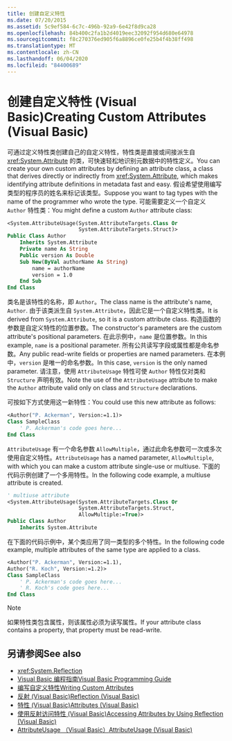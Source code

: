 ```yaml
---
title: 创建自定义特性
ms.date: 07/20/2015
ms.assetid: 5c9ef584-6c7c-496b-92a9-6e42f8d9ca28
ms.openlocfilehash: 84b400c2fa1b2d4019eec32092f954d680e64978
ms.sourcegitcommit: f8c270376ed905f6a8896ce0fe25b4f4b38ff498
ms.translationtype: MT
ms.contentlocale: zh-CN
ms.lasthandoff: 06/04/2020
ms.locfileid: "84400689"
---
```

# <a name="creating-custom-attributes-visual-basic"></a><span data-ttu-id="1369d-102">创建自定义特性 (Visual Basic)</span><span class="sxs-lookup"><span data-stu-id="1369d-102">Creating Custom Attributes (Visual Basic)</span></span>

<span data-ttu-id="1369d-103">可通过定义特性类创建自己的自定义特性，特性类是直接或间接派生自 <xref:System.Attribute> 的类，可快速轻松地识别元数据中的特性定义。</span><span class="sxs-lookup"><span data-stu-id="1369d-103">You can create your own custom attributes by defining an attribute class, a class that derives directly or indirectly from <xref:System.Attribute>, which makes identifying attribute definitions in metadata fast and easy.</span></span> <span data-ttu-id="1369d-104">假设希望使用编写类型的程序员的姓名来标记该类型。</span><span class="sxs-lookup"><span data-stu-id="1369d-104">Suppose you want to tag types with the name of the programmer who wrote the type.</span></span> <span data-ttu-id="1369d-105">可能需要定义一个自定义 `Author` 特性类：</span><span class="sxs-lookup"><span data-stu-id="1369d-105">You might define a custom `Author` attribute class:</span></span>

```vb
<System.AttributeUsage(System.AttributeTargets.Class Or
                       System.AttributeTargets.Struct)>
Public Class Author
    Inherits System.Attribute
    Private name As String
    Public version As Double
    Sub New(ByVal authorName As String)
        name = authorName
        version = 1.0
    End Sub
End Class
```

<span data-ttu-id="1369d-106">类名是该特性的名称，即 `Author`。</span><span class="sxs-lookup"><span data-stu-id="1369d-106">The class name is the attribute's name, `Author`.</span></span> <span data-ttu-id="1369d-107">由于该类派生自 `System.Attribute`，因此它是一个自定义特性类。</span><span class="sxs-lookup"><span data-stu-id="1369d-107">It is derived from `System.Attribute`, so it is a custom attribute class.</span></span> <span data-ttu-id="1369d-108">构造函数的参数是自定义特性的位置参数。</span><span class="sxs-lookup"><span data-stu-id="1369d-108">The constructor's parameters are the custom attribute's positional parameters.</span></span> <span data-ttu-id="1369d-109">在此示例中，`name` 是位置参数。</span><span class="sxs-lookup"><span data-stu-id="1369d-109">In this example, `name` is a positional parameter.</span></span> <span data-ttu-id="1369d-110">所有公共读写字段或属性都是命名参数。</span><span class="sxs-lookup"><span data-stu-id="1369d-110">Any public read-write fields or properties are named parameters.</span></span> <span data-ttu-id="1369d-111">在本例中，`version` 是唯一的命名参数。</span><span class="sxs-lookup"><span data-stu-id="1369d-111">In this case, `version` is the only named parameter.</span></span> <span data-ttu-id="1369d-112">请注意，使用 `AttributeUsage` 特性可使 `Author` 特性仅对类和 `Structure` 声明有效。</span><span class="sxs-lookup"><span data-stu-id="1369d-112">Note the use of the `AttributeUsage` attribute to make the `Author` attribute valid only on class and `Structure` declarations.</span></span>

<span data-ttu-id="1369d-113">可按如下方式使用这一新特性：</span><span class="sxs-lookup"><span data-stu-id="1369d-113">You could use this new attribute as follows:</span></span>

```vb
<Author("P. Ackerman", Version:=1.1)>
Class SampleClass
    ' P. Ackerman's code goes here...
End Class
```

<span data-ttu-id="1369d-114">`AttributeUsage` 有一个命名参数 `AllowMultiple`，通过此命名参数可一次或多次使用自定义特性。</span><span class="sxs-lookup"><span data-stu-id="1369d-114">`AttributeUsage` has a named parameter, `AllowMultiple`, with which you can make a custom attribute single-use or multiuse.</span></span> <span data-ttu-id="1369d-115">下面的代码示例创建了一个多用特性。</span><span class="sxs-lookup"><span data-stu-id="1369d-115">In the following code example, a multiuse attribute is created.</span></span>

```vb
' multiuse attribute
<System.AttributeUsage(System.AttributeTargets.Class Or
                       System.AttributeTargets.Struct,
                       AllowMultiple:=True)>
Public Class Author
    Inherits System.Attribute
```

<span data-ttu-id="1369d-116">在下面的代码示例中，某个类应用了同一类型的多个特性。</span><span class="sxs-lookup"><span data-stu-id="1369d-116">In the following code example, multiple attributes of the same type are applied to a class.</span></span>

```vb
<Author("P. Ackerman", Version:=1.1),
Author("R. Koch", Version:=1.2)>
Class SampleClass
    ' P. Ackerman's code goes here...
    ' R. Koch's code goes here...
End Class
```

> [!NOTE]
> <span data-ttu-id="1369d-117">如果特性类包含属性，则该属性必须为读写属性。</span><span class="sxs-lookup"><span data-stu-id="1369d-117">If your attribute class contains a property, that property must be read-write.</span></span>

## <a name="see-also"></a><span data-ttu-id="1369d-118">另请参阅</span><span class="sxs-lookup"><span data-stu-id="1369d-118">See also</span></span>

- <xref:System.Reflection>
- [<span data-ttu-id="1369d-119">Visual Basic 编程指南</span><span class="sxs-lookup"><span data-stu-id="1369d-119">Visual Basic Programming Guide</span></span>](../../index.md)
- [<span data-ttu-id="1369d-120">编写自定义特性</span><span class="sxs-lookup"><span data-stu-id="1369d-120">Writing Custom Attributes</span></span>](../../../../standard/attributes/writing-custom-attributes.md)
- [<span data-ttu-id="1369d-121">反射 (Visual Basic)</span><span class="sxs-lookup"><span data-stu-id="1369d-121">Reflection (Visual Basic)</span></span>](../reflection.md)
- [<span data-ttu-id="1369d-122">特性 (Visual Basic)</span><span class="sxs-lookup"><span data-stu-id="1369d-122">Attributes (Visual Basic)</span></span>](../../../language-reference/attributes.md)
- [<span data-ttu-id="1369d-123">使用反射访问特性 (Visual Basic)</span><span class="sxs-lookup"><span data-stu-id="1369d-123">Accessing Attributes by Using Reflection (Visual Basic)</span></span>](accessing-attributes-by-using-reflection.md)
- [<span data-ttu-id="1369d-124">AttributeUsage （Visual Basic）</span><span class="sxs-lookup"><span data-stu-id="1369d-124">AttributeUsage (Visual Basic)</span></span>](attributeusage.md)

